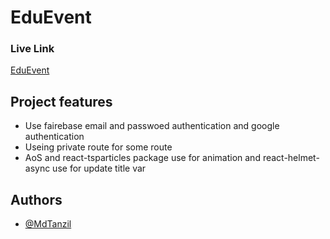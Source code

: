 # EduEvent
### Live Link 
[EduEvent](https://edu-event-29a6c.web.app/)


##  Project features

* Use fairebase email and passwoed authentication and google authentication
*  Useing private route for some route
* AoS and react-tsparticles package use for animation and react-helmet-async use for update title var 



## Authors

- [@MdTanzil](https://github.com/MdTanzil)

